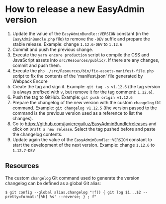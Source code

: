 How to release a new EasyAdmin version
======================================

1. Update the value of the `EasyAdminBundle::VERSION` constant (in the
   `EasyAdminBundle.php` file) to remove the `-DEV` suffix and prepare the
   stable release. Example: change `1.12.6-DEV` to `1.12.6`
2. Commit and push the previous change.
3. Execute the `yarn encore production` script to compile the CSS and JavaScript
   assets into `src/Resources/public/`. If there are any changes, commit and push them.
4. Execute the `php ./src/Resources/bin/fix-assets-manifest-file.php` script to
   fix the contents of the 'manifest.json' file generated by Webpack Encore
5. Create the tag and sign it. Example: `git tag -s v1.12.6` (the tag version is
   always prefixed with `v`, but remove it for the tag comment: `1.12.6`).
6. Push the tag to GitHub. Example: `git push origin v1.12.6`
7. Prepare the changelog of the new version with the custom `changelog` Git
   command. Example: `git changelog v1.12.5` (the version passed to the command
   is the previous version used as a reference to list the changes).
8. Go to https://github.com/javiereguiluz/EasyAdminBundle/releases and click
   on `Draft a new release`. Select the tag pushed before and paste the
   changelog contents.
9. Update again the value of the `EasyAdminBundle::VERSION` constant to start
   the development of the next version. Example: change `1.12.6` to `1.12.7-DEV`

Resources
---------

The custom `changelog` Git command used to generate the version changelog can
be defined as a global Git alias:

    $ git config --global alias.changelog "!f() { git log $1...$2 --pretty=format:'[%h] %s' --reverse; } ; f"

